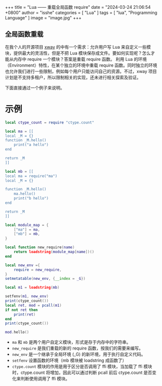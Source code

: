 +++
title = "Lua —— 重载全局函数 require"
date = "2024-03-24 21:06:54 +0800"
author = "isshe"
categories = [ "Lua" ]
tags = [ "lua", "Programming Language" ]
image = "image.jpg"
+++


全局函数重载
---

在我个人的开源项目 [xway](https://github.com/x-few/xway) 的中有一个需求：允许用户写 Lua 来自定义一些模块，提供最大的灵活性，但是不把 Lua 模块保存成文件。要如何实现呢？怎么才能从内存中 require 一个模块？答案是重载 require 函数。
利用 Lua 的环境（Environment）特性，在某个独立的环境中重载 require 函数。同时独立的环境也允许我们进行一些限制，例如每个用户只能访问自己的资源。不过，xway 项目计划是不支持多租户，所以限制相关的实现，还未进行相关探索及验证。

下面直接通过一个例子来说明。

# 示例

```lua
local ctype_count = require "ctype.count"

local ma = [[
local _M = {}
function _M.hello()
    print("a hello")
end

return _M
]]

local mb = [[
local ma = require("ma")
local _M = {}

function _M.hello()
    ma.hello()
    print("b hello")
end

return _M
]]

local module_map = {
    ["ma"] = ma,
    ["mb"] = mb,
}

local function new_require(name)
    return loadstring(module_map[name])()
end

local new_env ={
    require = new_require,
}
setmetatable(new_env, {__index = _G})

local m1 = loadstring(mb)

setfenv(m1, new_env)
print(ctype_count())
local ret, mod = pcall(m1)
if not ret then
    print(ret)
end
print(ctype_count())

mod.hello()
```

* `ma` 和 `mb` 是两个用户自定义模块，形式是存于内存中的字符串。
* `new_require` 是我们重载的新的 require 函数，按我们的需要来编写。
* `new_env` 是一个继承于全局环境 (_G) 的新环境，用于执行自定义代码。
* `setfenv` 设置函数的环境（mb 模块被 loadstring 成函数了）
* `ctype.count` 模块的作用是用于区分是否调用了 ffi 模块，当加载了 ffi 模块时，ctype.count 将增加，因此可以通过判断 pcall 前后 ctype.count 是否变化来判断使用调用了 ffi 模块。
